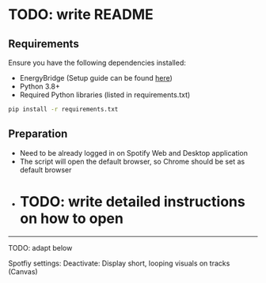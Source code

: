 # TODO: write README

## Requirements

Ensure you have the following dependencies installed:

- EnergyBridge (Setup guide can be found [here](https://github.com/tdurieux/energibridge))
- Python 3.8+
- Required Python libraries (listed in requirements.txt)

```bash
pip install -r requirements.txt
```

## Preparation

- Need to be already logged in on Spotify Web and Desktop application
- The script will open the default browser, so Chrome should be set as default browser
- # TODO: write detailed instructions on how to open


---
TODO: adapt below

Spotfiy settings:
Deactivate: Display short, looping visuals on tracks (Canvas)

